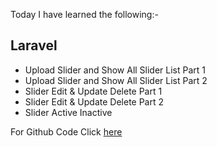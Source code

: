 Today I have learned the following:-

## Laravel
- Upload Slider and Show All Slider List Part 1
- Upload Slider and Show All Slider List Part 2
- Slider Edit & Update Delete Part 1
- Slider Edit & Update Delete Part 2
- Slider Active Inactive

For Github Code Click [here](https://github.com/Vishal-sarkar/Advanced-Ecommerce-Website/commit/2a1d6513ef81581fad48679595ebdadbd03311c2)
